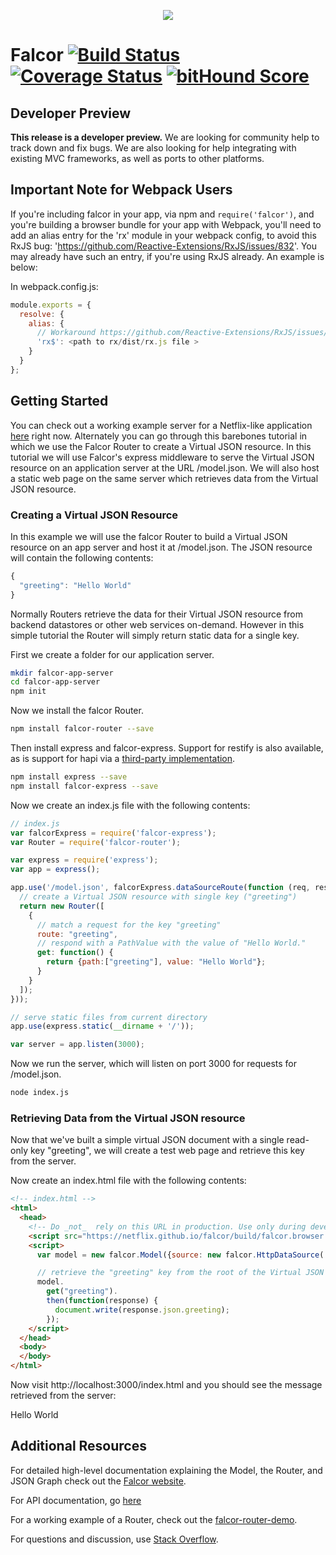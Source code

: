 <p align="center">
  <img src="https://cloud.githubusercontent.com/assets/1016365/8711049/66438ebc-2b03-11e5-8a8a-75934f7ca7ec.png">
</p>

# Falcor [![Build Status](https://travis-ci.org/Netflix/falcor.svg)](https://travis-ci.org/Netflix/falcor) [![Coverage Status](https://coveralls.io/repos/Netflix/falcor/badge.svg?branch=master&t=ntL3St)](https://coveralls.io/r/Netflix/falcor?branch=master) [![bitHound Score](https://www.bithound.io/projects/badges/4770b520-d88b-11e4-a6f0-f5ebff4ed569/score.svg)](https://www.bithound.io/github/Netflix/falcor)

## Developer Preview

**This release is a developer preview.** We are looking for community help to track down and fix bugs. We are also looking for help integrating with existing MVC frameworks, as well as ports to other platforms.

## Important Note for Webpack Users

If you're including falcor in your app, via npm and `require('falcor')`, and you're building a browser bundle for your app with Webpack, you'll need to add an alias entry for the 'rx' module in your webpack config, to avoid this RxJS bug: 'https://github.com/Reactive-Extensions/RxJS/issues/832'. You may already have such an entry, if you're using RxJS already. An example is below:

In webpack.config.js:

```js
module.exports = {
  resolve: {
    alias: {
      // Workaround https://github.com/Reactive-Extensions/RxJS/issues/832, until it's fixed
      'rx$': <path to rx/dist/rx.js file >
    }
  }
};
```

## Getting Started

You can check out a working example server for a Netflix-like application [here](http://github.com/netflix/falcor-express-demo) right now. Alternately you can go through this barebones tutorial in which we use the Falcor Router to create a Virtual JSON resource. In this tutorial we will use Falcor's express middleware to serve the Virtual JSON resource on an application server at the URL /model.json. We will also host a static web page on the same server which retrieves data from the Virtual JSON resource.

### Creating a Virtual JSON Resource

In this example we will use the falcor Router to build a Virtual JSON resource on an app server and host it at /model.json. The JSON resource will contain the following contents:

~~~js
{
  "greeting": "Hello World"
}
~~~

Normally Routers retrieve the data for their Virtual JSON resource from backend datastores or other web services on-demand. However in this simple tutorial the Router will simply return static data for a single key.

First we create a folder for our application server.

~~~bash
mkdir falcor-app-server
cd falcor-app-server
npm init
~~~

Now we install the falcor Router.

~~~bash
npm install falcor-router --save
~~~

Then install express and falcor-express.  Support for restify is also available, as is support for hapi via a [third-party implementation](https://github.com/Netflix/falcor-hapi).

~~~bash
npm install express --save
npm install falcor-express --save
~~~

Now we create an index.js file with the following contents:

~~~js
// index.js
var falcorExpress = require('falcor-express');
var Router = require('falcor-router');

var express = require('express');
var app = express();

app.use('/model.json', falcorExpress.dataSourceRoute(function (req, res) {
  // create a Virtual JSON resource with single key ("greeting")
  return new Router([
    {
      // match a request for the key "greeting"
      route: "greeting",
      // respond with a PathValue with the value of "Hello World."
      get: function() {
        return {path:["greeting"], value: "Hello World"};
      }
    }
  ]);
}));

// serve static files from current directory
app.use(express.static(__dirname + '/'));

var server = app.listen(3000);

~~~

Now we run the server, which will listen on port 3000 for requests for /model.json.

~~~sh
node index.js
~~~

### Retrieving Data from the Virtual JSON resource

Now that we've built a simple virtual JSON document with a single read-only key "greeting", we will create a test web page and retrieve this key from the server.

Now create an index.html file with the following contents:

~~~html
<!-- index.html -->
<html>
  <head>
    <!-- Do _not_  rely on this URL in production. Use only during development.  -->
    <script src="https://netflix.github.io/falcor/build/falcor.browser.js"></script>
    <script>
      var model = new falcor.Model({source: new falcor.HttpDataSource('/model.json') });

      // retrieve the "greeting" key from the root of the Virtual JSON resource
      model.
        get("greeting").
        then(function(response) {
          document.write(response.json.greeting);
        });
    </script>
  </head>
  <body>
  </body>
</html>
~~~

Now visit http://localhost:3000/index.html and you should see the message retrieved from the server:

Hello World

## Additional Resources

For detailed high-level documentation explaining the Model, the Router, and JSON Graph check out the [Falcor website](http://netflix.github.io/falcor).

For API documentation, go [here](http://netflix.github.io/falcor/doc/Model.html)

For a working example of a Router, check out the [falcor-router-demo](http://github.com/netflix/falcor-router-demo).

For questions and discussion, use [Stack Overflow](http://stackoverflow.com/questions/tagged/falcor).
